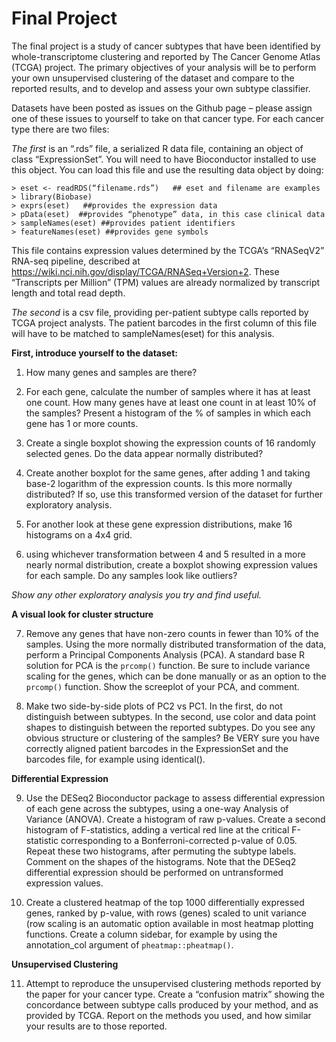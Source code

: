# Final Project

The final project is a study of cancer subtypes that have been identified by whole-transcriptome clustering and reported by The Cancer Genome Atlas (TCGA) project.  The primary objectives of your analysis will be to perform your own unsupervised clustering of the dataset and compare to the reported results, and to develop and assess your own subtype classifier.

Datasets have been posted as issues on the Github page – please assign one of these issues to yourself to take on that cancer type.  For each cancer type there are two files:

*The first* is an “.rds” file, a serialized R data file, containing an object of class “ExpressionSet”. You will need to have Bioconductor installed to use this object. You can load this file and use the resulting data object by doing:

    > eset <- readRDS(“filename.rds”)   ## eset and filename are examples
    > library(Biobase)
    > exprs(eset)   ##provides the expression data
    > pData(eset)  ##provides “phenotype” data, in this case clinical data
    > sampleNames(eset) ##provides patient identifiers
    > featureNames(eset) ##provides gene symbols

This file contains expression values determined by the TCGA’s “RNASeqV2” RNA-seq pipeline, described at https://wiki.nci.nih.gov/display/TCGA/RNASeq+Version+2.  These “Transcripts per Million” (TPM) values are already normalized by transcript length and total read depth.

*The second* is a csv file, providing per-patient subtype calls reported by TCGA project analysts. The patient barcodes in the first column of this file will have to be matched to sampleNames(eset) for this analysis.

**First, introduce yourself to the dataset:**

1) How many genes and samples are there? 

2) For each gene, calculate the number of samples where it has at least one count.  How many genes have at least one count in at least 10% of the samples? Present a histogram of the % of samples in which each gene has 1 or more counts. 

3) Create a single boxplot showing the expression counts of 16 randomly selected genes. Do the data appear normally distributed?  

4) Create another boxplot for the same genes, after adding 1 and taking base-2 logarithm of the expression counts. Is this more normally distributed? If so, use this transformed version of the dataset for further exploratory analysis.

5) For another look at these gene expression distributions, make 16 histograms on a 4x4 grid.  

6) using whichever transformation between 4 and 5 resulted in a more nearly normal distribution, create a boxplot showing expression values for each sample.  Do any samples look like outliers?  

*Show any other exploratory analysis you try and find useful.*

**A visual look for cluster structure**

7) Remove any genes that have non-zero counts in fewer than 10% of the samples. Using the more normally distributed transformation of the data, perform a Principal Components Analysis (PCA).  A standard base R solution for PCA is the `prcomp()` function. Be sure to include variance scaling for the genes, which can be done manually or as an option to the `prcomp()` function. Show the screeplot of your PCA, and comment.

8) Make two side-by-side plots of PC2 vs PC1.  In the first, do not distinguish between subtypes.  In the second, use color and data point shapes to distinguish between the reported subtypes. Do you see any obvious structure or clustering of the samples?  Be VERY sure you have correctly aligned patient barcodes in the ExpressionSet and the barcodes file, for example using identical().

**Differential Expression**

9) Use the DESeq2 Bioconductor package to assess differential expression of each gene across the subtypes, using a one-way Analysis of Variance (ANOVA). Create a histogram of raw p-values. Create a second histogram of F-statistics, adding a vertical red line at the critical F-statistic corresponding to a Bonferroni-corrected p-value of 0.05. Repeat these two histograms, after permuting the subtype labels. Comment on the shapes of the histograms. 
Note that the DESeq2 differential expression should be performed on untransformed expression values. 

10) Create a clustered heatmap of the top 1000 differentially expressed genes, ranked by p-value, with rows (genes) scaled to unit variance (row scaling is an automatic option available in most heatmap plotting functions. Create a column sidebar, for example by using the annotation_col argument of `pheatmap::pheatmap()`.

**Unsupervised Clustering**

11) Attempt to reproduce the unsupervised clustering methods reported by the paper for your cancer type. Create a “confusion matrix” showing the concordance between subtype calls produced by your method, and as provided by TCGA. Report on the methods you used, and how similar your results are to those reported.

